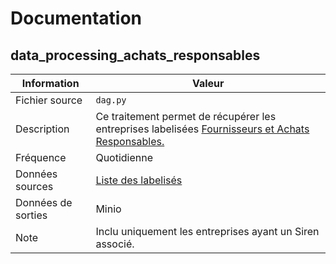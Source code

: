 # Documentation

## data_processing_achats_responsables

| Information | Valeur |
| -------- | -------- |
| Fichier source | `dag.py` |
| Description | Ce traitement permet de récupérer les entreprises labelisées [Fournisseurs et Achats Responsables.](https://www.economie.gouv.fr/mediateur-des-entreprises/label-relations-fournisseurs-et-achats-responsables) |
| Fréquence | Quotidienne |
| Données sources | [Liste des labelisés](https://www.data.gouv.fr/fr/datasets/liste-des-labellises-relations-fournisseurs-et-achats-responsables/) |
| Données de sorties | Minio |
| Note | Inclu uniquement les entreprises ayant un Siren associé. |
